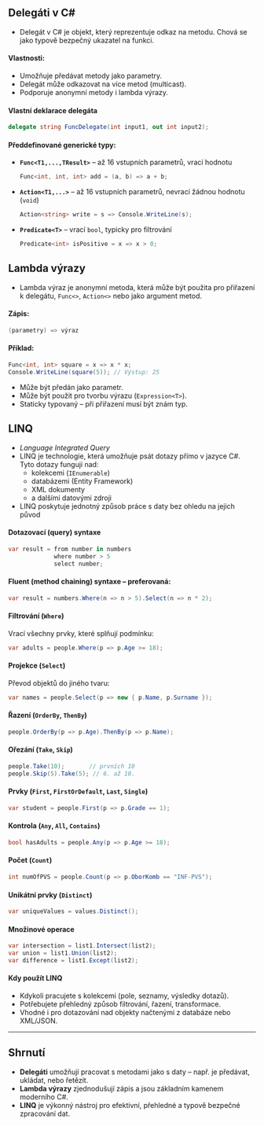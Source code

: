 ## Delegáti v C\#
- Delegát v C# je objekt, který reprezentuje odkaz na metodu. Chová se jako typově bezpečný ukazatel na funkci.

#### Vlastnosti:
- Umožňuje předávat metody jako parametry.
- Delegát může odkazovat na více metod (multicast).
- Podporuje anonymní metody i lambda výrazy.

#### Vlastní deklarace delegáta
```csharp
delegate string FuncDelegate(int input1, out int input2);
```

#### Předdefinované generické typy:
- **`Func<T1,...,TResult>`** – až 16 vstupních parametrů, vrací hodnotu
  ```csharp
  Func<int, int, int> add = (a, b) => a + b;
  ```
- **`Action<T1,...>`** – až 16 vstupních parametrů, nevrací žádnou hodnotu (`void`)
  ```csharp
  Action<string> write = s => Console.WriteLine(s);
  ```
- **`Predicate<T>`** – vrací `bool`, typicky pro filtrování
  ```csharp
  Predicate<int> isPositive = x => x > 0;
  ```

## Lambda výrazy
- Lambda výraz je anonymní metoda, která může být použita pro přiřazení k delegátu, `Func<>`, `Action<>` nebo jako argument metod.
#### Zápis:
```csharp
(parametry) => výraz
```
#### Příklad:
```csharp
Func<int, int> square = x => x * x;
Console.WriteLine(square(5)); // Výstup: 25
```

- Může být předán jako parametr.
- Může být použit pro tvorbu výrazu (`Expression<T>`).
- Staticky typovaný – při přiřazení musí být znám typ.

## LINQ
- *Language Integrated Query*
- LINQ je technologie, která umožňuje psát dotazy přímo v jazyce C#. Tyto dotazy fungují nad:
	- kolekcemi (`IEnumerable`)
	- databázemi (Entity Framework)
	- XML dokumenty
	- a dalšími datovými zdroji
- LINQ poskytuje jednotný způsob práce s daty bez ohledu na jejich původ

#### Dotazovací (query) syntaxe
```csharp
var result = from number in numbers
             where number > 5
             select number;
```

#### Fluent (method chaining) syntaxe – preferovaná:
```csharp
var result = numbers.Where(n => n > 5).Select(n => n * 2);
```

#### Filtrování (`Where`)
Vrací všechny prvky, které splňují podmínku:
```csharp
var adults = people.Where(p => p.Age >= 18);
```

#### Projekce (`Select`)
Převod objektů do jiného tvaru:
```csharp
var names = people.Select(p => new { p.Name, p.Surname });
```

#### Řazení (`OrderBy`, `ThenBy`)
```csharp
people.OrderBy(p => p.Age).ThenBy(p => p.Name);
```

#### Ořezání (`Take`, `Skip`)
```csharp
people.Take(10);       // prvních 10
people.Skip(5).Take(5); // 6. až 10.
```

#### Prvky (`First`, `FirstOrDefault`, `Last`, `Single`)
```csharp
var student = people.First(p => p.Grade == 1);
```

#### Kontrola (`Any`, `All`, `Contains`)
```csharp
bool hasAdults = people.Any(p => p.Age >= 18);
```

#### Počet (`Count`)
```csharp
int numOfPVS = people.Count(p => p.OborKomb == "INF-PVS");
```

#### Unikátní prvky (`Distinct`)
```csharp
var uniqueValues = values.Distinct();
```

#### Množinové operace
```csharp
var intersection = list1.Intersect(list2);
var union = list1.Union(list2);
var difference = list1.Except(list2);
```

#### Kdy použít LINQ
- Kdykoli pracujete s kolekcemi (pole, seznamy, výsledky dotazů).
- Potřebujete přehledný způsob filtrování, řazení, transformace.
- Vhodné i pro dotazování nad objekty načtenými z databáze nebo XML/JSON.

---
## Shrnutí
- **Delegáti** umožňují pracovat s metodami jako s daty – např. je předávat, ukládat, nebo řetězit.
- **Lambda výrazy** zjednodušují zápis a jsou základním kamenem moderního C#.
- **LINQ** je výkonný nástroj pro efektivní, přehledné a typově bezpečné zpracování dat.
